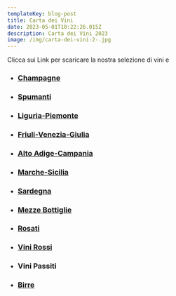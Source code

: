 ```yaml
---
templateKey: blog-post
title: Carta dei Vini
date: 2023-05-01T10:22:26.015Z
description: Carta dei Vini 2023
image: /img/carta-dei-vini-2-.jpg
---
```

C﻿licca sui Link per scaricare la nostra selezione di vini e 

* ### [C﻿hampagne](laruotaimperia.com/img/champagne.pdf)
* ### [](laruotaimperia.com/img/Spumanti.pdf)[S﻿pumanti](laruotaimperia.com/img/spumanti.pdf)
* ### [L﻿iguria-Piemonte](laruotaimperia.com/img/liguria.pdf)
* ### [F﻿riuli-Venezia-Giulia](laruotaimperia.com/img/friuli.pdf)
* ### [](laruotaimperia.com/img/friuli.pdf)[A﻿lto Adige-Campania](laruotaimperia.com/img/altoadige_campania.pdf)
* ### [M﻿arche-Sicilia](laruotaimperia.com/img/marche_sicilia.pdf)
* ### [](laruotaimperia.com/img/marche_sicilia.pdf)[S﻿ardegna](laruotaimperia.com/img/sardegna.pdf)
* ### [M﻿ezze Bottiglie](laruotaimperia.com/img/mezze_bottiglie.pdf)
* ### [](laruotaimperia.com/img/mezze_bottiglie.pdf)[R﻿osati](laruotaimperia.com/img/rosati.pdf)
* ### [V﻿ini Rossi](laruotaimperia.com/img/vini_rossi.pdf)
* ### [](laruotaimperia.com/img/birre-caffetteria.pdf)V﻿ini Passiti
* ### [B﻿irre](laruotaimperia.com/img/birre-caffetteria.pdf)